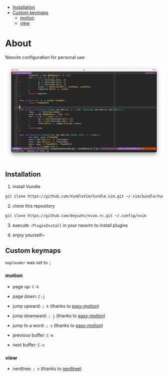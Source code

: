 * [Installation](#installation)
* [Custom keymaps](#custom-keymaps)
  * [motion](#motion)
  * [view](#view)

# About

Neovim configuration for personal use

![ScreenShot](screenshot.png)

## Installation

1. install Vundle
```sh
git clone https://github.com/VundleVim/Vundle.vim.git ~/.vim/bundle/Vundle.vim
```

2. clone this repository
```sh
git clone https://github.com/deyuzhc/nvim.rc.git ~/.config/nvim
```

3. execute `:PluginInstall` in your neovim to install plugins

4. enjoy yourself~


## Custom keymaps

`mapleader` was set to `;`

### motion

- page up: `C-k`
- page down: `C-j`

- jump upward: `; k` (thanks to [easy-motion](https://github.com/easymotion/vim-easymotion.git))
- jump downward: `; j` (thanks to [easy-motion](https://github.com/easymotion/vim-easymotion.git))
- jump to a word: `; s` (thanks to [easy-motion](https://github.com/easymotion/vim-easymotion.git))

- previous buffer: `C-m`
- next buffer: `C-n`

### view

- nerdtree: `; n` (thanks to [nerdtree](https://github.com/preservim/nerdtree.git))
